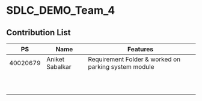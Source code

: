 # SDLC_DEMO_Team_4

## Contribution List
|  PS    | Name          |      Features                  |
|---     |---            |---                             |
| 40020679 | Aniket Sabalkar | Requirement Folder & worked on parking system module |
|  | 
|   | 
|  | 
|  | 
|  | 
|  | 
|  | 
|  | 
|  |
|  | 
